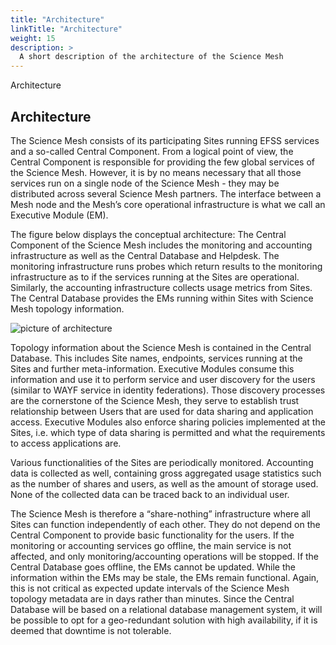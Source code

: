 ```yaml
---
title: "Architecture"
linkTitle: "Architecture"
weight: 15
description: >
  A short description of the architecture of the Science Mesh   
---
```


Architecture

## Architecture

The Science Mesh consists of its participating Sites running EFSS services and a so-called Central Component. From a logical point of view, the Central Component is responsible for providing the few global services of the Science Mesh. However, it is by no means necessary that all those services run on a single node of the Science Mesh - they may be distributed across several Science Mesh partners. The interface between a Mesh node and the Mesh’s core operational infrastructure is what we call an Executive Module (EM).

The figure below displays the conceptual architecture: The Central Component of the Science Mesh includes the monitoring and accounting infrastructure as well as the Central Database and Helpdesk. The monitoring infrastructure runs probes which return results to the monitoring infrastructure as to if the services running at the Sites are operational. Similarly, the accounting infrastructure collects usage metrics from Sites. The Central Database provides the EMs running within Sites with Science Mesh topology information.

![picture of architecture](/architecture.jpg)

Topology information about the Science Mesh is contained in the Central Database. This includes Site names, endpoints, services running at the Sites and further meta-information. Executive Modules consume this information and use it to perform service and user discovery for the users (similar to WAYF service in identity federations). Those discovery processes are the cornerstone of the Science Mesh, they serve to establish trust relationship between Users that are used for data sharing and application access. Executive Modules also enforce sharing policies implemented at the Sites, i.e. which type of data sharing is permitted and what the requirements to access applications are.

Various functionalities of the Sites are periodically monitored. Accounting data is collected as well, containing gross aggregated usage statistics such as the number of shares and users, as well as the amount of storage used. None of the collected data can be traced back to an individual user.

The Science Mesh is therefore a “share-nothing” infrastructure where all Sites can function independently of each other. They do not depend on the Central Component to provide basic functionality for the users. If the monitoring or accounting services go offline, the main service is not affected, and only monitoring/accounting operations will be stopped. If the Central Database goes offline, the EMs cannot be updated. While the information within the EMs may be stale, the EMs remain functional. Again, this is not critical as expected update intervals of the Science Mesh topology metadata are in days rather than minutes. Since the Central Database will be based on a relational database management system, it will be possible to opt for a geo-redundant solution with high availability, if it is deemed that downtime is not tolerable.



